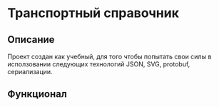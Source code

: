 # Транспортный справочник


## Описание

Проект создан как учебный, для того чтобы попытать свои силы в исползовании следующих технологий JSON, SVG, protobuf, сериализации.

## Функционал
